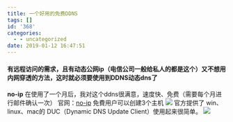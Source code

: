 ```yaml
---
title: 一个好用的免费DDNS
tags: []
id: '368'
categories:
  - - uncategorized
date: 2019-01-12 16:47:51
---
```


#### 有远程访问的需求，且有动态公网ip（电信公司一般给私人的都是这个）又不想用内网穿透的方法，这时就必须要使用到DDNS动态dns了

**no-ip** 在使用了一个月后，我对这个ddns很满意，速度快、免费（需要每个月进行邮件确认一次） 官网：[no-ip](https://www.noip.com/ "no-ip") 免費用户可以创建3个主机 ![](https://blog.wenboo.top/wp-content/uploads/2019/01/f37995b4cbbeec86e7874d7d72e68ddb.png) 官方提供了 win、linux、mac的 DUC（Dynamic DNS Update Client）使用起来很简单。 ![](https://blog.wenboo.top/wp-content/uploads/2019/01/052ff5368684b69915bf7ec60c95652a.png)